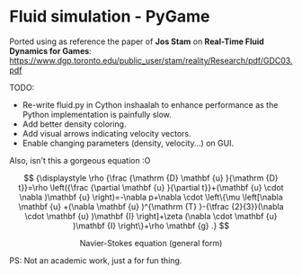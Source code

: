# Fluid simulation - PyGame

Ported using as reference the paper of **Jos Stam** on **Real-Time Fluid Dynamics for Games**: https://www.dgp.toronto.edu/public_user/stam/reality/Research/pdf/GDC03.pdf

TODO:

- Re-write fluid.py in Cython inshaalah to enhance performance as the Python implementation is painfully slow.
- Add better density coloring.
- Add visual arrows indicating velocity vectors.
- Enable changing parameters (density, velocity...) on GUI.

Also, isn't this a gorgeous equation :O

$$
{\displaystyle \rho {\frac {\mathrm {D} \mathbf {u} }{\mathrm {D} t}}=\rho \left({\frac {\partial \mathbf {u} }{\partial t}}+(\mathbf {u} \cdot \nabla )\mathbf {u} \right)=-\nabla p+\nabla \cdot \left\{\mu \left[\nabla \mathbf {u} +(\nabla \mathbf {u} )^{\mathrm {T} }-{\tfrac {2}{3}}(\nabla \cdot \mathbf {u} )\mathbf {I} \right]+\zeta (\nabla \cdot \mathbf {u} )\mathbf {I} \right\}+\rho \mathbf {g} .}
$$

<p style="text-align:center;">Navier-Stokes equation (general form)</p>

PS: Not an academic work, just a for fun thing.
